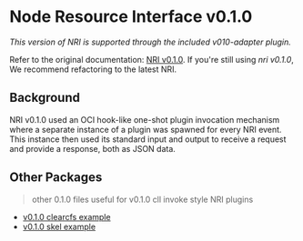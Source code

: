 # Node Resource Interface v0.1.0

*This version of NRI is supported through the included v010-adapter plugin.*

Refer to the original documentation: [NRI v0.1.0](https://github.com/containerd/nri/blob/v0.9.0/README-v0.1.0.md).
If you're still using *nri v0.1.0*, We recommend refactoring to the latest NRI.

## Background

NRI v0.1.0 used an OCI hook-like one-shot plugin invocation mechanism where a separate instance of a plugin was spawned for every NRI event. This instance then used its standard input and output to receive a request and provide a response, both as JSON data.

## Other Packages

> other 0.1.0 files useful for v0.1.0 cll invoke style NRI plugins

* [v0.1.0 clearcfs example](https://github.com/containerd/nri/blob/v0.9.0/examples)
* [v0.1.0 skel example](https://github.com/containerd/nri/tree/v0.9.0/skel)
